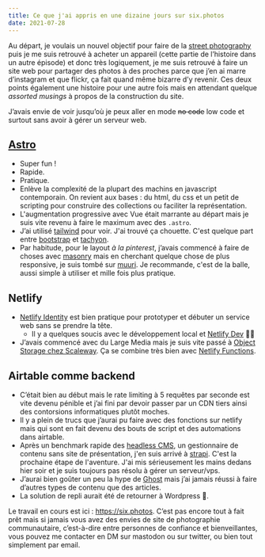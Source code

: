 ```yaml
---
title: Ce que j'ai appris en une dizaine jours sur six.photos
date: 2021-07-28
---
```


Au départ, je voulais un nouvel objectif pour faire de la [street photography](/notices/streetphotography) puis je me suis retrouvé à acheter un appareil (cette partie de l’histoire dans un autre épisode) et donc très logiquement, je me suis retrouvé à faire un site web pour partager des photos à des proches parce que j’en ai marre d’instagram et que flickr, ça fait quand même bizarre d’y revenir. Ces deux points également une histoire pour une autre fois mais en attendant quelque _assorted musings_ à propos de la construction du site.

J’avais envie de voir jusqu’où je peux aller en mode ~~no code~~ low code et surtout sans avoir à gérer un serveur web.

## [Astro](astro.build)

- Super fun !
- Rapide.
- Pratique.
- Enlève la complexité de la plupart des machins en javascript contemporain. On revient aux bases : du html, du css et un petit de scripting pour construire des collections ou faciliter la représentation.
- L'augmentation progressive avec Vue était marrante au départ mais je suis vite revenu à faire le maximum avec des `.astro`.
- J’ai utilisé [tailwind](https://tailwindcss.com/) pour voir. J'ai trouvé ça chouette. C'est quelque part entre [bootstrap](https://getbootstrap.com/) et [tachyon](http://tachyons.io/).
- Par habitude, pour le layout _à la pinterest_, j’avais commencé à faire de choses avec [masonry](https://masonry.desandro.com/) mais en cherchant quelque chose de plus responsive, je suis tombé sur [muuri](https://muuri.dev/). Je recommande, c'est de la balle, aussi simple à utiliser et mille fois plus pratique.

## Netlify

- [Netlify Identity](https://docs.netlify.com/visitor-access/identity/) est bien pratique pour prototyper et débuter un service web sans se prendre la tête.
  - Il y a quelques soucis avec le développement local et [Netlify Dev](https://www.netlify.com/products/dev/) 🤷‍♂️
- J’avais commencé avec du Large Media mais je suis vite passé à [Object Storage chez Scaleway](https://www.scaleway.com/en/object-storage/). Ça se combine très bien avec [Netlify Functions](https://www.netlify.com/products/functions/).

## Airtable comme backend

- C’était bien au début mais le rate limiting à 5 requêtes par seconde est vite devenu pénible et j’ai fini par devoir passer par un CDN tiers ainsi des contorsions informatiques plutôt moches.
- Il y a plein de trucs que j’aurai pu faire avec des fonctions sur netlify mais qui sont en fait devenu des bouts de script et des automations dans airtable.
- Après un benchmark rapide des [headless CMS](https://jamstack.org/headless-cms/), un gestionnaire de contenu sans site de présentation, j'en suis arrivé à [strapi](https://strapi.io/). C'est la prochaine étape de l'aventure. J'ai mis sérieusement les mains dedans hier soir et je suis toujours pas résolu à gérer un serveur/vps.
- J’aurai bien goûter un peu la hype de [Ghost](https://ghost.org/) mais j’ai jamais réussi à faire d’autres types de contenu que des articles.
- La solution de repli aurait été de retourner à Wordpress 👴.

Le travail en cours est ici : https://six.photos. C’est pas encore tout à fait prêt mais si jamais vous avez des envies de site de photographie communautaire, c’est-à-dire entre personnes de confiance et bienveillantes, vous pouvez me contacter en DM sur mastodon ou sur twitter, ou bien tout simplement par email.
